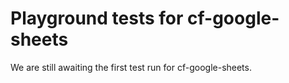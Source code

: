 # Playground tests for cf-google-sheets
We are still awaiting the first test run for cf-google-sheets.
